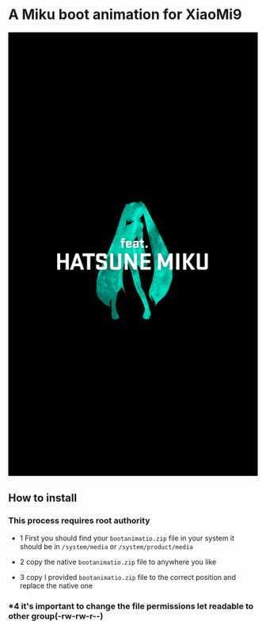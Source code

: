 # A Miku boot animation for XiaoMi9

![alt Image](/ani2/00096.jpg)

## How to install

### This process requires root authority

 * 1 First you should find your ```bootanimatio.zip``` file in your system it should be in ```/system/media``` or ```/system/product/media```

 * 2 copy the native ```bootanimatio.zip```  file to anywhere you like

 * 3 copy I provided ```bootanimatio.zip``` file to the correct position and replace the native one

 ### *4 it's important to change the file permissions let readable to other group(-rw-rw-r--)
